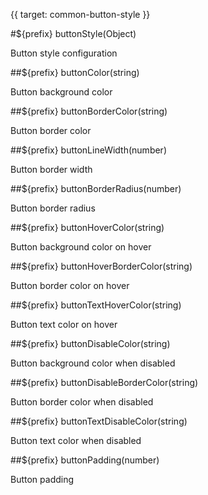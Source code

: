 {{ target: common-button-style }}

#${prefix} buttonStyle(Object)

Button style configuration

##${prefix} buttonColor(string)

Button background color

##${prefix} buttonBorderColor(string)

Button border color

##${prefix} buttonLineWidth(number)

Button border width

##${prefix} buttonBorderRadius(number)

Button border radius

##${prefix} buttonHoverColor(string)

Button background color on hover

##${prefix} buttonHoverBorderColor(string)

Button border color on hover

##${prefix} buttonTextHoverColor(string)

Button text color on hover

##${prefix} buttonDisableColor(string)

Button background color when disabled

##${prefix} buttonDisableBorderColor(string)

Button border color when disabled

##${prefix} buttonTextDisableColor(string)

Button text color when disabled

##${prefix} buttonPadding(number)

Button padding
